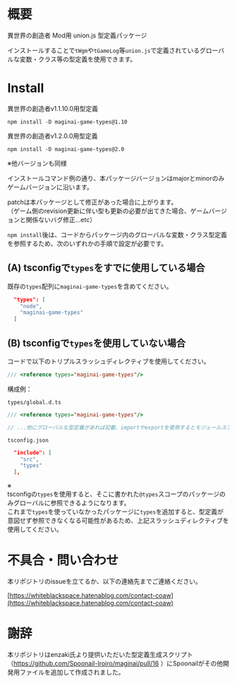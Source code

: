 # 概要
異世界の創造者 Mod用 union.js 型定義パッケージ

インストールすることで`tWgm`や`tGameLog`等`union.js`で定義されているグローバルな変数・クラス等の型定義を使用できます。

# Install

異世界の創造者v1.1.10.0用型定義
```
npm install -D maginai-game-types@1.10
```

異世界の創造者v1.2.0.0用型定義
```
npm install -D maginai-game-types@2.0
```

※他バージョンも同様

インストールコマンド例の通り、本パッケージバージョンはmajorとminorのみゲームバージョンに沿います。

patchは本パッケージとして修正があった場合に上がります。  
（ゲーム側のrevision更新に伴い型も更新の必要が出てきた場合、ゲームバージョンと関係ないバグ修正…etc）

`npm install`後は、コードからパッケージ内のグローバルな変数・クラス型定義を参照するため、次のいずれかの手順で設定が必要です。

## (A) tsconfigで`types`をすでに使用している場合
既存の`types`配列に`maginai-game-types`を含めてください。

```json
  "types": [
    "node",
    "maginai-game-types"
  ]
```

## (B) tsconfigで`types`を使用していない場合
コードで以下のトリプルスラッシュディレクティブを使用してください。

```ts
/// <reference types="maginai-game-types"/>
```

構成例：

`types/global.d.ts`
```ts
/// <reference types="maginai-game-types"/>

// ...他にグローバルな型定義があれば記載、importやexportを使用するとモジュールスコープとなってしまうため×
```

`tsconfig.json`
```json
  "include": [
    "src",
    "types"
  ],
```

※  
tsconfigの`types`を使用すると、そこに書かれた`@types`スコープのパッケージのみグローバルに参照できるようになります。  
これまで`types`を使っていなかったパッケージに`types`を追加すると、型定義が意図せず参照できなくなる可能性があるため、上記スラッシュディレクティブを使用してください。

# 不具合・問い合わせ
本リポジトリのissueを立てるか、以下の連絡先までご連絡ください。

[https://whiteblackspace.hatenablog.com/contact-coaw](https://whiteblackspace.hatenablog.com/contact-coaw)

# 謝辞
本リポジトリはenzaki氏より提供いただいた型定義生成スクリプト（https://github.com/Spoonail-Iroiro/maginai/pull/16 ）にSpoonailがその他開発用ファイルを追加して作成されました。
